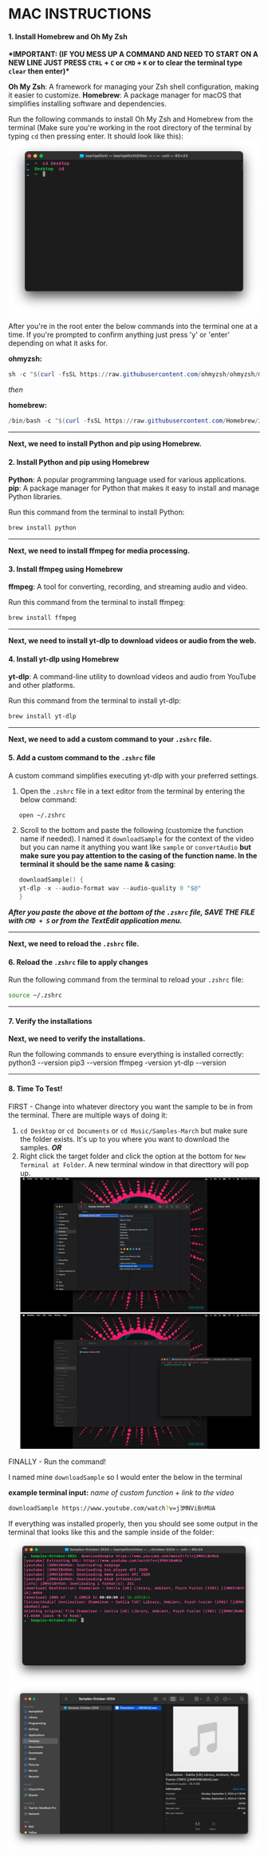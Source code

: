# MAC INSTRUCTIONS

#### 1. Install Homebrew and Oh My Zsh

**\*IMPORTANT: (IF YOU MESS UP A COMMAND AND NEED TO START ON A NEW LINE JUST PRESS `CTRL` + `C` **or** `CMD` + `K` **or** to clear the terminal type `clear` then enter)\***

**Oh My Zsh**: A framework for managing your Zsh shell configuration, making it easier to customize.
**Homebrew**: A package manager for macOS that simplifies installing software and dependencies.

Run the following commands to install Oh My Zsh and Homebrew from the terminal (Make sure you're working in the root directory of the terminal by typing `cd` then pressing enter. It should look like this):
![root example](./pictures/root.png "root example")

After you're in the root enter the below commands into the terminal one at a time. If you're prompted to confirm anything just press 'y' or 'enter' depending on what it asks for.

**ohmyzsh:**

```powershell
sh -c "$(curl -fsSL https://raw.githubusercontent.com/ohmyzsh/ohmyzsh/master/tools/install.sh)"
```

_then_

**homebrew:**

```powershell
/bin/bash -c "$(curl -fsSL https://raw.githubusercontent.com/Homebrew/install/HEAD/install.sh)"
```

---

**Next, we need to install Python and pip using Homebrew.**

#### 2. Install Python and pip using Homebrew

**Python**: A popular programming language used for various applications.
**pip**: A package manager for Python that makes it easy to install and manage Python libraries.

Run this command from the terminal to install Python:

```bash
brew install python
```

---

**Next, we need to install ffmpeg for media processing.**

#### 3. Install ffmpeg using Homebrew

**ffmpeg**: A tool for converting, recording, and streaming audio and video.

Run this command from the terminal to install ffmpeg:

```bash
brew install ffmpeg
```

---

**Next, we need to install yt-dlp to download videos or audio from the web.**

#### 4. Install yt-dlp using Homebrew

**yt-dlp**: A command-line utility to download videos and audio from YouTube and other platforms.

Run this command from the terminal to install yt-dlp:

```bash
brew install yt-dlp
```

---

**Next, we need to add a custom command to your `.zshrc` file.**

#### 5. Add a custom command to the `.zshrc` file

A custom command simplifies executing yt-dlp with your preferred settings.

1. Open the `.zshrc` file in a text editor from the terminal by entering the below command:

```bash
   open ~/.zshrc
```

2. Scroll to the bottom and paste the following (customize the function name if needed). I named it `downloadSample` for the context of the video but you can name it anything you want like `sample` or `convertAudio` **but make sure you pay attention to the casing of the function name. In the terminal it should be the same name & casing**:

```powershell
   downloadSample() {
   yt-dlp -x --audio-format wav --audio-quality 0 "$@"
   }
```

**_After you paste the above at the bottom of the `.zshrc` file, SAVE THE FILE with `CMD + S` or from the TextEdit application menu._**

---

**Next, we need to reload the `.zshrc` file.**

#### 6. Reload the `.zshrc` file to apply changes

Run the following command from the terminal to reload your `.zshrc` file:

```bash
source ~/.zshrc
```

---

#### 7. Verify the installations

**Next, we need to verify the installations.**

Run the following commands to ensure everything is installed correctly:
python3 --version
pip3 --version
ffmpeg -version
yt-dlp --version

---

#### 8. Time To Test!

FIRST - Change into whatever directory you want the sample to be in from the terminal. There are multiple ways of doing it:

1. `cd Desktop` or `cd Documents` or `cd Music/Samples-March` but make sure the folder exists. It's up to you where you want to download the samples.
   **_OR_**
2. Right click the target folder and click the option at the bottom for `New Terminal at Folder`. A new terminal window in that directtory will pop up.
   ![STEP 1](./pictures/step1.png "STEP 1")
   ![STEP 2](./pictures/step2.png "STEP 2")

FINALLY - Run the command!

I named mine `downloadSample` so I would enter the below in the terminal

**example terminal input:**
_name of custom function + link to the video_

```bash
downloadSample https://www.youtube.com/watch?v=j3MNViBnMUA
```

If everything was installed properly, then you should see some output in the terminal that looks like this and the sample inside of the folder:
![STEP 3](./pictures/step3.png "STEP 3")
![STEP 4](./pictures/step4.png "STEP 4")
